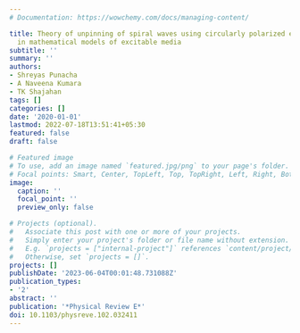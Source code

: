 ```yaml
---
# Documentation: https://wowchemy.com/docs/managing-content/

title: Theory of unpinning of spiral waves using circularly polarized electric fields
  in mathematical models of excitable media
subtitle: ''
summary: ''
authors:
- Shreyas Punacha
- A Naveena Kumara
- TK Shajahan
tags: []
categories: []
date: '2020-01-01'
lastmod: 2022-07-18T13:51:41+05:30
featured: false
draft: false

# Featured image
# To use, add an image named `featured.jpg/png` to your page's folder.
# Focal points: Smart, Center, TopLeft, Top, TopRight, Left, Right, BottomLeft, Bottom, BottomRight.
image:
  caption: ''
  focal_point: ''
  preview_only: false

# Projects (optional).
#   Associate this post with one or more of your projects.
#   Simply enter your project's folder or file name without extension.
#   E.g. `projects = ["internal-project"]` references `content/project/deep-learning/index.md`.
#   Otherwise, set `projects = []`.
projects: []
publishDate: '2023-06-04T00:01:48.731088Z'
publication_types:
- '2'
abstract: ''
publication: '*Physical Review E*'
doi: 10.1103/physreve.102.032411
---
```

